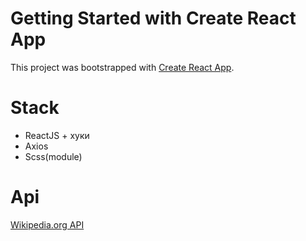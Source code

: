 # Getting Started with Create React App

This project was bootstrapped with [Create React App](https://github.com/facebook/create-react-app).

# Stack 

* ReactJS + хуки
* Axios
* Scss(module)

# Api 

[Wikipedia.org API](https://en.wikipedia.org/w/api.php?action=help)
